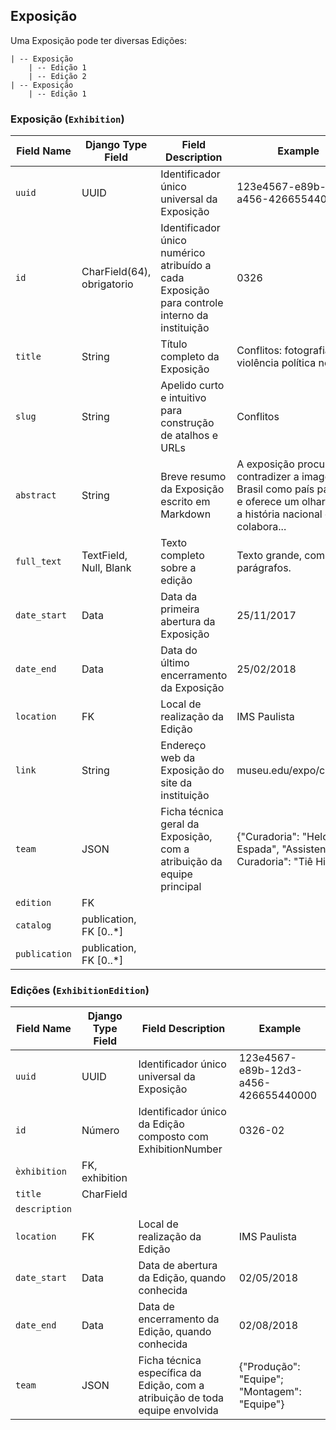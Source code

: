 ## Exposição

Uma Exposição pode ter diversas Edições:

```
| -- Exposição
    | -- Edição 1
    | -- Edição 2
| -- Exposição
    | -- Edição 1
```

###  Exposição (`Exhibition`)

Field Name | Django Type Field  | Field Description  | Example
-----------|--------------------|--------------------|------------
`uuid`        | UUID    | Identificador único universal da Exposição |     123e4567-e89b-12d3-a456-426655440000
`id`          | CharField(64), obrigatorio  | Identificador único numérico atribuído a cada Exposição para controle interno da instituição | 0326
`title`       | String  | Título completo da Exposição | Conflitos: fotografia e violência política no Brasil
`slug`        | String  | Apelido curto e intuitivo para construção de atalhos e URLs  | Conflitos
`abstract`    | String  | Breve resumo da Exposição escrito em Markdown | A exposição procura contradizer a imagem do Brasil como país pacífico e oferece um olhar sobre a história nacional que colabora...
`full_text`                     | TextField, Null, Blank                  | Texto completo sobre a edição   | Texto grande, com vários parágrafos.
`date_start`  | Data    | Data da primeira abertura da Exposição | 25/11/2017
`date_end`    | Data    | Data do último encerramento da Exposição  | 25/02/2018
`location`    | FK  | Local de realização da Edição | IMS Paulista
`link`         | String  | Endereço web da Exposição do site da instituição | museu.edu/expo/conflitos
`team`        | JSON    | Ficha técnica geral da Exposição, com a atribuição da equipe principal | {"Curadoria": "Heloisa Espada", "Assistente de Curadoria": "Tiê Higashi"}
`edition`     | FK
`catalog`     | publication, FK [0..\*]
`publication` | publication, FK [0..\*]

###  Edições (`ExhibitionEdition`)

Field Name | Django Type Field  | Field Description  | Example
-----------|--------------------|--------------------|------------
`uuid`         | UUID    | Identificador único universal da Exposição |     123e4567-e89b-12d3-a456-426655440000
`id`           | Número  | Identificador único da Edição composto com ExhibitionNumber |  0326-02
`èxhibition`   | FK, exhibition | |
`title`        | CharField | |
`description`  | | |
`location`     | FK  | Local de realização da Edição | IMS Paulista
`date_start`   | Data    | Data de abertura da Edição, quando conhecida | 02/05/2018
`date_end`     | Data    | Data de encerramento da Edição, quando conhecida  | 02/08/2018
`team`         | JSON    | Ficha técnica específica da Edição, com a atribuição de toda equipe envolvida | {"Produção": "Equipe"; "Montagem": "Equipe"}
